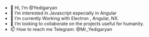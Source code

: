 - 👋 Hi, I’m @Yedigaryan
- 👀 I’m interested in Javascript especially in Angular
- 🌱 I’m currently Working with Electron , Angular, NX. 
- 💞️ I’m looking to collaborate on the projects useful for humanity.  
- 📫 How to reach me Telegram: @Mr_Yedigaryan


